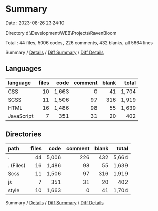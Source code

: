 # Summary

Date : 2023-08-26 23:24:10

Directory d:\\Development\\WEB\\Projects\\RavenBloom

Total : 44 files,  5006 codes, 226 comments, 432 blanks, all 5664 lines

Summary / [Details](details.md) / [Diff Summary](diff.md) / [Diff Details](diff-details.md)

## Languages
| language | files | code | comment | blank | total |
| :--- | ---: | ---: | ---: | ---: | ---: |
| CSS | 10 | 1,663 | 0 | 41 | 1,704 |
| SCSS | 11 | 1,506 | 97 | 316 | 1,919 |
| HTML | 16 | 1,486 | 98 | 55 | 1,639 |
| JavaScript | 7 | 351 | 31 | 20 | 402 |

## Directories
| path | files | code | comment | blank | total |
| :--- | ---: | ---: | ---: | ---: | ---: |
| . | 44 | 5,006 | 226 | 432 | 5,664 |
| . (Files) | 16 | 1,486 | 98 | 55 | 1,639 |
| Scss | 11 | 1,506 | 97 | 316 | 1,919 |
| js | 7 | 351 | 31 | 20 | 402 |
| style | 10 | 1,663 | 0 | 41 | 1,704 |

Summary / [Details](details.md) / [Diff Summary](diff.md) / [Diff Details](diff-details.md)